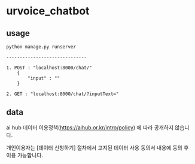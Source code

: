 # urvoice_chatbot
## usage 

    python manage.py runserver
    
    ------------------------------
    
    1. POST : "localhost:8000/chat/"
        {
            "input" : ""
        }
        
    2. GET : "localhost:8000/chat/?inputText="


## data
ai hub 데이터 이용정책(https://aihub.or.kr/intro/policy) 에 따라 공개하지 않습니다. 


개인이용자는 [데이터 신청하기] 절차에서 고지된 데이터 사용 동의서 내용에 동의 후 이용 가능합니다.
